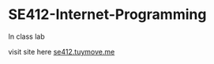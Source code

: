 # SE412-Internet-Programming
In class lab

visit site here [se412.tuymove.me](http://se412.tuymove.me)

